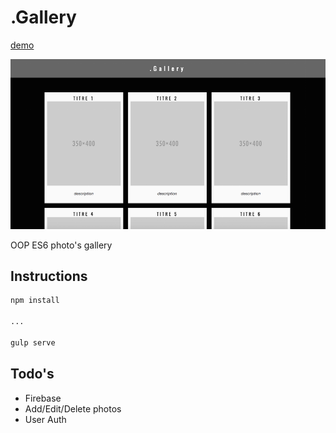 # .Gallery 

[demo](http://gal-gal.surge.sh/)



![](app/img/gallery.png)  

OOP ES6 photo's gallery

## Instructions

```bash
npm install

...

gulp serve
```
## Todo's  
* Firebase
* Add/Edit/Delete photos
* User Auth
